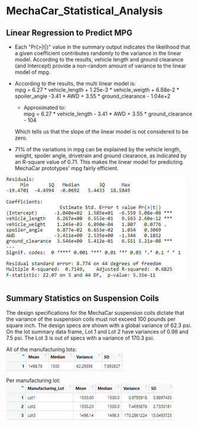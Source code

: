 # MechaCar_Statistical_Analysis

## Linear Regression to Predict MPG

* Each "Pr(>|t|)" value in the summary output indicates the likelihood that a given coefficient contributes randomly to the variance in the linear model. According to the results, vehicle length and ground clearance (and Intercept) provide a non-random amount of variance to the linear model of mpg.</br>

* According to the results, the multi linear model is:</br>
mpg = 6.27 * vehicle_length + 1.25e-3 * vehicle_weigth + 6.88e-2 * spoiler_angle -3.41 * AWD + 3.55 * ground_clearance - 1.04e+2</br>

  * Approximated to:</br>
  mpg = 6.27 * vehicle_length - 3.41 * AWD + 3.55 * ground_clearance - 104
  
  Which tells us that the slope of the linear model is not considered to be zero.

* 71% of the variations in mpg can be explained by the vehicle length, weight, spoiler angle, drivetrain and ground clearance, as indicated by an R-square value of 0.71. This makes the linear model for predicting MechaCar prototypes' mpg fairly efficient.


![](images/linearreg.png)

## Summary Statistics on Suspension Coils

The design specifications for the MechaCar suspension coils dictate that the variance of the suspension coils must not exceed 100 pounds per square inch. The design specs are shown with a global variance of 62.3 psi. On the lot summary data frame, Lot 1 and Lot 2 have variances of 0.98 and 7.5 psi. The Lot 3 is out of specs with a variance of 170.3 psi.</br>

All of the manufacturing lots:</br>
![](images/totalsummary.png)</br>

Per manufacturing lot:</br>
![](images/lotsummary.png)





